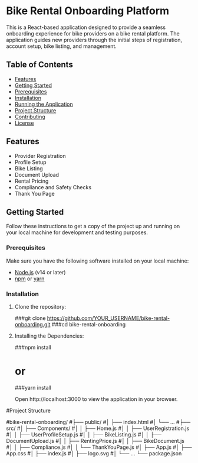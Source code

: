 # Bike Rental Onboarding Platform

This is a React-based application designed to provide a seamless onboarding experience for bike providers on a bike rental platform. The application guides new providers through the initial steps of registration, account setup, bike listing, and management.

## Table of Contents

- [Features](#features)
- [Getting Started](#getting-started)
- [Prerequisites](#prerequisites)
- [Installation](#installation)
- [Running the Application](#running-the-application)
- [Project Structure](#project-structure)
- [Contributing](#contributing)
- [License](#license)

## Features

- Provider Registration
- Profile Setup
- Bike Listing
- Document Upload
- Rental Pricing
- Compliance and Safety Checks
- Thank You Page

## Getting Started

Follow these instructions to get a copy of the project up and running on your local machine for development and testing purposes.

### Prerequisites

Make sure you have the following software installed on your local machine:

- [Node.js](https://nodejs.org/) (v14 or later)
- [npm](https://www.npmjs.com/) or [yarn](https://yarnpkg.com/)

### Installation

1. Clone the repository:

   
   ###git clone https://github.com/YOUR_USERNAME/bike-rental-onboarding.git
   ###cd bike-rental-onboarding

2. Installing the Dependencies:

    ###npm install
    # or
    ###yarn install
    
   Open http://localhost:3000 to view the application in your browser.

#Project Structure

#bike-rental-onboarding/
#├── public/
#│   ├── index.html
#│   └── ...
#├── src/
#│   ├── Components/
#│   │   ├── Home.js
#│   │   ├── UserRegistration.js
#│   │   ├── UserProfileSetup.js
#│   │   ├── BikeListing.js
#│   │   ├── DocumentUpload.js
#│   │   ├── RentingPrice.js
#│   │   ├── BikeDocument.js
#│   │   ├── Compliance.js
#│   │   └── ThankYouPage.js
#│   ├── App.js
#│   ├── App.css
#│   ├── index.js
#│   ├── logo.svg
#│   └── ...
└── package.json
